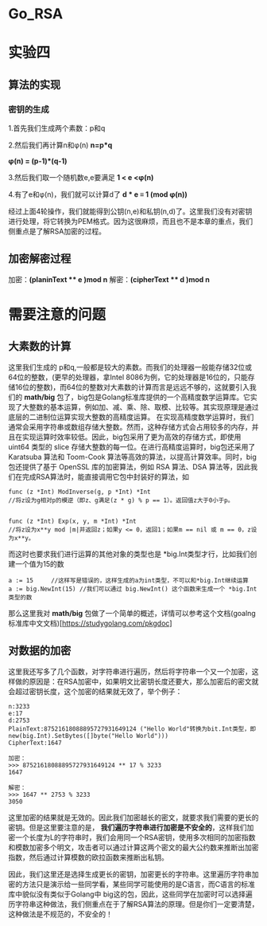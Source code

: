 # Go_RSA
# 实验四
## 算法的实现
### 密钥的生成
1.首先我们生成两个素数：p和q

2.然后我们再计算n和φ(n)
**n=p*q**

**φ(n) = (p-1)*(q-1)**

3.然后我们取一个随机数e,e要满足
**1 < e <φ(n)**

4.有了e和φ(n)，我们就可以计算d了
**d * e ≡ 1 (mod φ(n))**

经过上面4轮操作，我们就能得到公钥(n,e)和私钥(n,d)了。这里我们没有对密钥进行处理，将它转换为PEM格式。因为这很麻烦，而且也不是本章的重点，我们侧重点是了解RSA加密的过程。


## 加密解密过程
加密：**(planinText ** e )mod n**
解密：**(cipherText ** d )mod n**

# 需要注意的问题
## 大素数的计算
这里我们生成的 p和q,一般都是较大的素数。而我们的处理器一般能存储32位或64位的整数，(更早的处理器，拿Intel 8086为例，它的处理器是16位的，只能存储16位的整数)，而64位的整数对大素数的计算而言是远远不够的，这就要引入我们的  **math/big** 包了，big包是Golang标准库提供的一个高精度数学运算库。它实现了大整数的基本运算，例如加、减、乘、除、取模、比较等。其实现原理是通过底层的二进制位运算实现大整数的高精度运算。
在实现高精度数学运算时，我们通常会采用字符串或数组存储大整数。然而，这种存储方式会占用较多的内存，并且在实现运算时效率较低。因此，big包采用了更为高效的存储方式，即使用 uint64 类型的 slice 存储大整数的每一位。在进行高精度运算时，big包还采用了 Karatsuba 算法和 Toom-Cook 算法等高效的算法，以提高计算效率。同时，big包还提供了基于 OpenSSL 库的加密算法，例如 RSA 算法、DSA 算法等，因此我们在完成RSA算法时，能直接调用它包中封装好的算法，如 
``` golang
func (z *Int) ModInverse(g, p *Int) *Int 
//将z设为g相对p的模逆（即z、g满足(z * g) % p == 1）。返回值z大于0小于p。


func (z *Int) Exp(x, y, m *Int) *Int
//将z设为x**y mod |m|并返回z；如果y <= 0，返回1；如果m == nil 或 m == 0，z设为x**y。
```

而这时也要求我们进行运算的其他对象的类型也是 *big.Int类型才行，比如我们创建一个值为15的数
``` golang
a := 15		//这样写是错误的，这样生成的a为int类型，不可以和*big.Int继续运算
a := big.NewInt(15)	//我们可以通过 big.NewInt() 这个函数来生成一个 *big.Int 类型的数
```

那么这里我对 **math/big** 包做了一个简单的概述，详情可以参考这个文档(goalng标准库中文文档)[https://studygolang.com/pkgdoc]

## 对数据的加密
这里我还写多了几个函数，对字符串进行遍历，然后将字符串一个又一个加密，这样做的原因是：在RSA加密中，如果明文比密钥长度还要大，那么加密后的密文就会超过密钥长度，这个加密的结果就无效了，举个例子：
``` python3
n:3233
e:17
d:2753
PlainText:87521618088895727931649124 ("Hello World"转换为bit.Int类型，即new(big.Int).SetBytes([]byte("Hello World")))
CipherText:1647

加密：
>>> 87521618088895727931649124 ** 17 % 3233
1647

解密：
>>> 1647 ** 2753 % 3233
3050
```
这里加密的结果就是无效的。因此我们加密越长的密文，就要求我们需要的更长的密钥。但是这里要注意的是， **我们遍历字符串进行加密是不安全的**，这样我们加密一个长度为L的字符串时，我们会用同一个RSA密钥，使用多次相同的加密指数和模数加密多个明文，攻击者可以通过计算这两个密文的最大公约数来推断出加密指数，然后通过计算模数的欧拉函数来推断出私钥。

因此，我们这里还是选择生成更长的密钥，加密更长的字符串。这里遍历字符串加密的方法只是演示给一些同学看，某些同学可能使用的是C语言，而C语言的标准库中貌似没有类似于Golang中 big这的包，因此，这些同学在加密时可以选择遍历字符串这种做法，我们侧重点在于了解RSA算法的原理。但是你们一定要清楚，这种做法是不规范的，不安全的！

